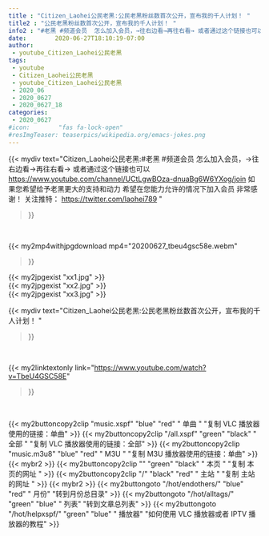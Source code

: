 ```yaml
---
title : "Citizen_Laohei公民老黑:公民老黑粉丝数首次公开，宣布我的千人计划！ "
title2 : "公民老黑粉丝数首次公开，宣布我的千人计划！ "
info2 : "#老黑 #频道会员  怎么加入会员，→往右边看→再往右看→ 或者通过这个链接也可以 https://www.youtube.com/channel/UCtLgwBOza-dnuaBg6W6YXog/join  如果您希望给予老黑更大的支持和动力 希望在您能力允许的情况下加入会员 非常感谢！  关注推特： https://twitter.com/laohei789 "
date:        2020-06-27T18:10:19-07:00
author:
 - youtube_Citizen_Laohei公民老黑
tags:
 - youtube
 - Citizen_Laohei公民老黑
 - youtube_Citizen_Laohei公民老黑
 - 2020_06
 - 2020_0627
 - 2020_0627_18
categories:
 - 2020_0627
#icon:        "fas fa-lock-open"
#resImgTeaser: teaserpics/wikipedia.org/emacs-jokes.png
---
```


{{< mydiv text="Citizen_Laohei公民老黑:#老黑 #频道会员  怎么加入会员，→往右边看→再往右看→ 或者通过这个链接也可以 https://www.youtube.com/channel/UCtLgwBOza-dnuaBg6W6YXog/join  如果您希望给予老黑更大的支持和动力 希望在您能力允许的情况下加入会员 非常感谢！  关注推特： https://twitter.com/laohei789 "
>}}
<br>


{{< my2mp4withjpgdownload mp4="20200627_tbeu4gsc58e.webm"
>}}

{{< my2jpgexist "xx1.jpg" >}}<br>
{{< my2jpgexist "xx2.jpg" >}}<br>
{{< my2jpgexist "xx3.jpg" >}}<br>



{{< mydiv text="Citizen_Laohei公民老黑:公民老黑粉丝数首次公开，宣布我的千人计划！ "
>}}
<br>

{{< my2linktextonly link="https://www.youtube.com/watch?v=TbeU4GSC58E"
>}}


<br>

{{< my2buttoncopy2clip "music.xspf"        "blue"   "red"    " 单曲 "  "复制 VLC 播放器使用的链接：单曲" >}} {{< my2buttoncopy2clip "/all.xspf"         "green"  "black"  " 全部 "  "复制 VLC 播放器使用的链接：全部" >}} {{< my2buttoncopy2clip "music.m3u8"        "blue"   "red"    " M3U  "    "复制 M3U 播放器使用的链接：单曲" >}} {{< mybr2 >}} {{< my2buttoncopy2clip ""                  "green"  "black"  " 本页 "    "复制 本页的网址 " >}} {{< my2buttoncopy2clip "/"                 "black"  "red"    " 主站 "    "复制 主站的网址 " >}} {{< mybr2 >}} {{< my2buttongoto      "/hot/endothers/"   "blue"   "red"    " 月份"   "转到月份总目录" >}} {{< my2buttongoto      "/hot/alltags/"     "green"  "blue"   " 列表"   "转到文章总列表" >}} {{< my2buttongoto      "/hot/helpxspf/"    "green"  "blue"   " 播放器" "如何使用 VLC 播放器或者 IPTV 播放器的教程" >}} 
